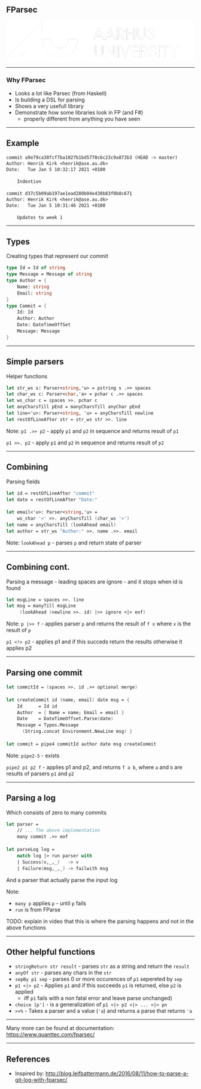 <!-- .slide: data-background="#003d73" -->
## FParsec

![AU Logo](./../img/aulogo_uk_var2_white.png "AU Logo") <!-- .element style="width: 200px; position: fixed; bottom: 50px; left: 50px" -->

----

### Why FParsec

* Looks a lot like Parsec (from Haskell)<!-- .element: class="fragment"  data-fragment-index="0" --><br/>
* Is building a DSL for parsing<!-- .element: class="fragment"  data-fragment-index="1" --><br/>
* Shows a very usefull library<!-- .element: class="fragment"  data-fragment-index="2" --><br/>
* Demonstrate how some libraries look in FP (and F#)<!-- .element: class="fragment"  data-fragment-index="3" --><br/>
    * properly different from anything you have seen

---

## Example

```shell
commit a9e79ca38fcf7ba1027b1bd5770c6c23c9a873b3 (HEAD -> master)
Author: Henrik Kirk <henrik@ase.au.dk>
Date:   Tue Jan 5 10:32:17 2021 +0100

    Indention

commit d37c5b09ab197ae1ead280b04e430b83f0b0c671
Author: Henrik Kirk <henrik@ase.au.dk>
Date:   Tue Jan 5 10:31:46 2021 +0100

    Updates to week 1

```

----

## Types

Creating types that represent our commit

```fsharp
type Id = Id of string
type Message = Message of string
type Author = {
    Name: string
    Email: string
}
type Commit = {
    Id: Id
    Author: Author
    Date: DateTimeOffSet
    Message: Message
}
```

---

## Simple parsers

Helper functions

```fsharp
let str_ws s: Parser<string,'u> = pstring s .>> spaces
let char_ws c: Parser<char,'a> = pchar c .>> spaces
let ws_char c = spaces >>. pchar c
let anyCharsTill pEnd = manyCharsTill anyChar pEnd
let line<'u>: Parser<string, 'u> = anyCharsTill newline
let restOfLineAfter str = str_ws str >>. line
```

Note:
`p1 .>> p2` - apply `p1` and `p2` in sequence and returns result of `p1`

`p1 >>. p2` - apply `p1` and `p2` in sequence and returns result of `p2`

----

## Combining

Parsing fields

```fsharp
let id = restOfLineAfter "commit"
let date = restOfLineAfter "Date:"

let email<'u>: Parser<string,'u> =
    ws_char '<' >>. anyCharsTill (char_ws '>')
let name = anyCharsTill (lookAhead email)
let author = str_ws "Author:" >>. name .>>. email
```

Note:
`lookAhead p` - parses `p` and return state of parser

----

## Combining cont.

Parsing a message - leading spaces are ignore - and it stops when id is found

```fsharp
let msgLine = spaces >>. line
let msg = manyTill msgLine
     (lookAhead (newline >>. id) |>> ignore <|> eof)
```

Note:
`p |>> f` - applies parser `p` and returns the result of `f x` where `x` is the result of `p`

`p1 <!> p2` - applies p1 and if this succeds return the results otherwise it applies p2

----

## Parsing one commit

```fsharp
let commitId = (spaces >>. id .>> optional merge)

let createCommit id (name, email) date msg = {
    Id      = Id id
    Author  = { Name = name; Email = email }
    Date    = DateTimeOffset.Parse(date)
    Message = Types.Message
      (String.concat Environment.NewLine msg) }

let commit = pipe4 commitId author date msg createCommit
```

Note:
`pipe2-5` - exists

`pipe2 p1 p2 f` - applies p1 and p2, and returns `f a b`, where `a` and `b` are results of parsers `p1` and `p2`

----

## Parsing a log

Which consists of zero to many commits

```fsharp
let parser = 
    // ... The above implementation
    many commit .>> eof

let parseLog log =
    match log |> run parser with
    | Success(v,_,_)   -> v
    | Failure(msg,_,_) -> failwith msg
```

And a parser that actually parse the input log

Note: 

* `many p` applies `p` - until `p` fails
* `run` is from FParse

TODO: explain in video that this is where the parsing happens and not in the above functions


---

## Other helpful functions

* `stringReturn str result` - parses `str` as a string and return the `result`
* `anyOf str` - parses any chars in the `str`
* `sepBy p1 sep` - parses 0 or more occurences of `p1` sepereted by `sep`
* `p1 <|> p2` - Applies `p1` and if this succeeds `p1` is returned, else `p2` is applied
    * iff `p1` fails with a non fatal error and leave parse unchanged)
* `choice [p']` - is a generalization of `p1 <|> p2 <|> ... <|> pn`
* `>>%` - Takes a parser and a value (`'a`) and returns a parse that returns `'a`

<!-- .slide: style="font-size: 32px;" -->

----

Many more can be found at documentation: https://www.quanttec.com/fparsec/

---

## References

* Inspired by: http://blog.leifbattermann.de/2016/08/11/how-to-parse-a-git-log-with-fparsec/


